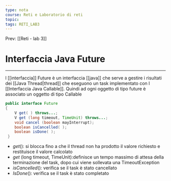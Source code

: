```yaml
---
type: nota
course: Reti e Laboratorio di reti
topic: 
tags: RETI_LAB3 
---
```


Prev: [[Reti - lab 3]]

# Interfaccia Java Future
---
l [[interfaccia]] Future è un interfaccia [[java]] che serve a gestire i risultati dei [[Java Thread|thread]] che eseguono un task implementato con l [[Interfaccia Java Callable]]. Quindi ad ogni oggetto di tipo future è associato un oggetto di tipo Callable

```java
public interface Future 
{
	V get( ) throws...;
	V get (long timeout, TimeUnit) throws...; 
	void cancel (boolean mayInterrupt); 
	boolean isCancelled( );
	boolean isDone( );
 }
```
- _get_(): si blocca fino a che il thread non ha prodotto il valore richiesto e restituisce il valore calcolato 
- _get_ (long timeout, TimeUnit):definisce un tempo massimo di attesa della terminazione del task, dopo cui viene sollevata una TimeoutException 
- _isCancelled_(): verifica se il task è stato cancellato
- _IsDone_(): verifica se il task è stato completato